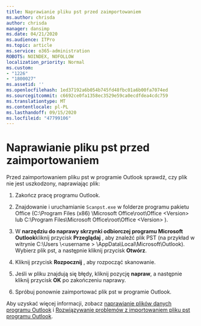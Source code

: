 ```yaml
---
title: Naprawianie pliku pst przed zaimportowaniem
ms.author: chrisda
author: chrisda
manager: dansimp
ms.date: 04/21/2020
ms.audience: ITPro
ms.topic: article
ms.service: o365-administration
ROBOTS: NOINDEX, NOFOLLOW
localization_priority: Normal
ms.custom:
- "1226"
- "1800027"
ms.assetid: ''
ms.openlocfilehash: 1ed37192a6b054b745fd48fbc01a6b00fa7074ed
ms.sourcegitcommit: c6692ce0fa1358ec3529e59ca0ecdfdea4cdc759
ms.translationtype: MT
ms.contentlocale: pl-PL
ms.lasthandoff: 09/15/2020
ms.locfileid: "47799106"
---
```

# <a name="repair-pst-file-before-importing"></a>Naprawianie pliku pst przed zaimportowaniem

Przed zaimportowaniem pliku pst w programie Outlook sprawdź, czy plik nie jest uszkodzony, naprawiając plik:

1. Zakończ pracę programu Outlook.

2. Znajdowanie i uruchamianie `Scanpst.exe` w folderze programu pakietu Office (C:\Program Files (x86) \Microsoft Office\root\Office \<Version\> lub C:\Program Files\Microsoft Office\root\Office \<Version\> ).

3. W **narzędziu do naprawy skrzynki odbiorczej programu Microsoft Outlook**kliknij przycisk **Przeglądaj** , aby znaleźć plik PST (na przykład w witrynie C:\Users \\<username \> \AppData\Local\Microsoft\Outlook). Wybierz plik pst, a następnie kliknij przycisk **Otwórz**.

4. Kliknij przycisk **Rozpocznij** , aby rozpocząć skanowanie.

5. Jeśli w pliku znajdują się błędy, kliknij pozycję **napraw**, a następnie kliknij przycisk **OK** po zakończeniu naprawy.

6. Spróbuj ponownie zaimportować plik pst w programie Outlook.

Aby uzyskać więcej informacji, zobacz [naprawianie plików danych programu Outlook](https://support.office.com/article/25663bc3-11ec-4412-86c4-60458afc5253) i [Rozwiązywanie problemów z importowaniem pliku pst programu Outlook](https://support.office.com/article/2d2e50dc-5c36-4ab2-ab50-f1be733b3d6e).
